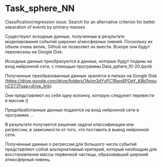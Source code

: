 # Task_sphere_NN
Classification/regression issue. Search for an alternative criterion for better separation of events by primary masses

Существуют исходные данные, полученные в результате моделирования событий широких атмосферных ливней. Поскольку их объем очень велик, Github не позволяет их внести. Вскоре они будут перенесены на Google Disk.

Исходные данные преобразуются в данные, которые будут поданы на вход нейронной сети, с помощью программы Data_sphere_10-20.ipynb

Полученные преобразованные данные хранятся в папках на Google Disk (https://drive.google.com/drive/folders/1Avlm3dYyPC1Rwx6POeY_K8bTmsunCST3?usp=drive_link). 

Они представляют из себя одну колонку, которую следуюет перевести в массив ()

Предобработанные данные подаются на вход нейронной сети в программе ...

В результате получается решение задачи классификации или регрессии, в зависимости от того, что поставить в вывод нейронной сети.

Полученные данные о регрессии для большого числа событий представляют собой альтернативный критерий, который необходим для восстановления массы первичной частицы, образовавшей широкий атмосферный ливень.

